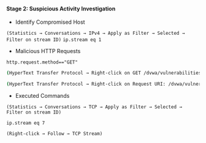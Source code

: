 #### Stage 2: Suspicious Activity Investigation

- Identify Compromised Host

`(Statistics → Conversations → IPv4 → Apply as Filter → Selected → Filter on stream ID)`
`ip.stream eq 1`

- Malicious HTTP Requests

`http.request.method=="GET"`

```sh
(HyperText Transfer Protocol → Right-click on GET /dvwa/vulnerabilities/sqli → Copy → All Visible Items)

(HyperText Transfer Protocol → Right-click on Request URI: /dvwa/vulnerabilities/exec → Copy → Value)
```

- Executed Commands

`(Statistics → Conversations → TCP → Apply as Filter → Selected → Filter on stream ID)`

`ip.stream eq 7`

`(Right-click → Follow → TCP Stream)`
